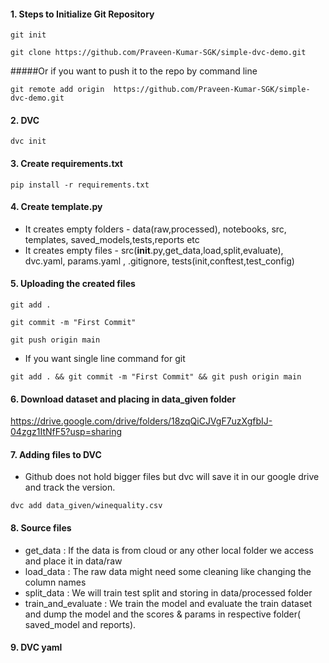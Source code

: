 #### 1. Steps to Initialize Git Repository
```
git init
```
```
git clone https://github.com/Praveen-Kumar-SGK/simple-dvc-demo.git
```
#####Or if you want to push it to the repo by command line
```
git remote add origin  https://github.com/Praveen-Kumar-SGK/simple-dvc-demo.git
```
#### 2. DVC
```
dvc init
```
#### 3. Create requirements.txt
 ```
pip install -r requirements.txt
```
#### 4. Create template.py 
- It creates empty folders - data(raw,processed), notebooks, src, templates, saved_models,tests,reports etc
- It creates empty files - src(__init__.py,get_data,load,split,evaluate), dvc.yaml, params.yaml , .gitignore, tests(init,conftest,test_config)
#### 5. Uploading the created files
```
git add .
```
```
git commit -m "First Commit"
```
```
git push origin main
```
- If you want single line command for git
```
git add . && git commit -m "First Commit" && git push origin main
```
#### 6. Download dataset and placing in data_given folder
https://drive.google.com/drive/folders/18zqQiCJVgF7uzXgfbIJ-04zgz1ItNfF5?usp=sharing

#### 7. Adding files to DVC
- Github does not hold bigger files but dvc will save it in our google drive and track the version.
```
dvc add data_given/winequality.csv
```
#### 8. Source files 
- get_data : If the data is from cloud or any other local folder we access and place it in data/raw
- load_data : The raw data might need some cleaning like changing the column names
- split_data : We will train test split and storing in data/processed folder
- train_and_evaluate : We train the model and evaluate the train dataset and dump the model and the scores & params in respective folder( saved_model and reports).
#### 9. DVC yaml
